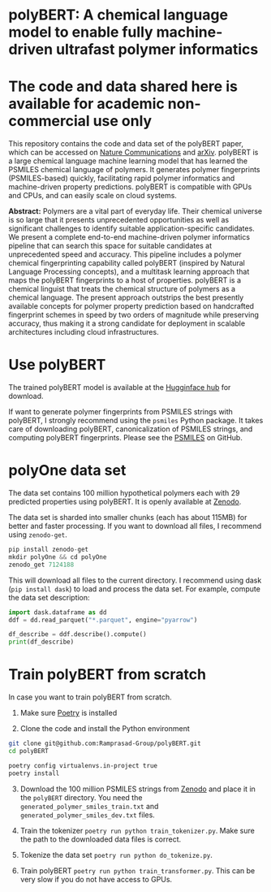 # polyBERT: A chemical language model to enable fully machine-driven ultrafast polymer informatics

# The code and data shared here is available for academic non-commercial use only

This repository contains the code and data set of the polyBERT paper, which can be accessed on [Nature Communications](https://doi.org/10.1038/s41467-023-39868-6) and [arXiv](https://arxiv.org/abs/2209.14803). polyBERT is a large chemical language machine learning model that has learned the PSMILES chemical language of polymers. It generates polymer fingerprints (PSMILES-based) quickly, facilitating rapid polymer informatics and machine-driven property predictions. polyBERT is compatible with GPUs and CPUs, and can easily scale on cloud systems.

**Abstract:** Polymers are a vital part of everyday life. Their chemical universe is so large that it presents unprecedented opportunities as well as significant challenges to identify suitable application-specific candidates. We present a complete end-to-end machine-driven polymer informatics pipeline that can search this space for suitable candidates at unprecedented speed and accuracy. This pipeline includes a polymer chemical fingerprinting capability called polyBERT (inspired by Natural Language Processing concepts), and a multitask learning approach that maps the polyBERT fingerprints to a host of properties. polyBERT is a chemical linguist that treats the chemical structure of polymers as a chemical language. The present approach outstrips the best presently available concepts for polymer property prediction based on handcrafted fingerprint schemes in speed by two orders of magnitude while preserving accuracy, thus making it a strong candidate for deployment in scalable architectures including cloud infrastructures.

# Use polyBERT

The trained polyBERT model is available at the [Hugginface hub](https://huggingface.co/kuelumbus/polyBERT) for download.

If want to generate polymer fingerprints from PSMILES strings with polyBERT, I strongly recommend using the `psmiles` Python package. It takes care of downloading polyBERT, canonicalization of PSMILES strings, and computing polyBERT fingerprints. Please see the [PSMILES](https://github.com/Ramprasad-Group/psmiles) on GitHub.

# polyOne data set

The data set contains 100 million hypothetical polymers each with 29 predicted properties using polyBERT. It is openly available at [Zenodo](https://zenodo.org/record/7766806).

The data set is sharded into smaller chunks (each has about 115MB) for better and faster processing. If you want to download all files, I recommend using `zenodo-get`.

```py
pip install zenodo-get
mkdir polyOne && cd polyOne
zenodo_get 7124188
```

This will download all files to the current directory. I recommend using dask (`pip install dask`) to load and process the data set. For example, compute the data set description:

```py
import dask.dataframe as dd
ddf = dd.read_parquet("*.parquet", engine="pyarrow")

df_describe = ddf.describe().compute()
print(df_describe)
```

# Train polyBERT from scratch

In case you want to train polyBERT from scratch.

1. Make sure [Poetry](https://python-poetry.org/docs/) is installed

2. Clone the code and install the Python environment
```bash
git clone git@github.com:Ramprasad-Group/polyBERT.git
cd polyBERT

poetry config virtualenvs.in-project true
poetry install
```

3. Download the 100 million PSMILES strings from [Zenodo](https://zenodo.org/record/7766806) and place it in the `polyBERT` directory. You need the `generated_polymer_smiles_train.txt` and `generated_polymer_smiles_dev.txt` files.

4. Train the tokenizer `poetry run python train_tokenizer.py`. Make sure the path to the downloaded data files is correct. 

5. Tokenize the data set `poetry run python do_tokenize.py`.

6. Train polyBERT `poetry run python train_transformer.py`. This can be very slow if you do not have access to GPUs.
